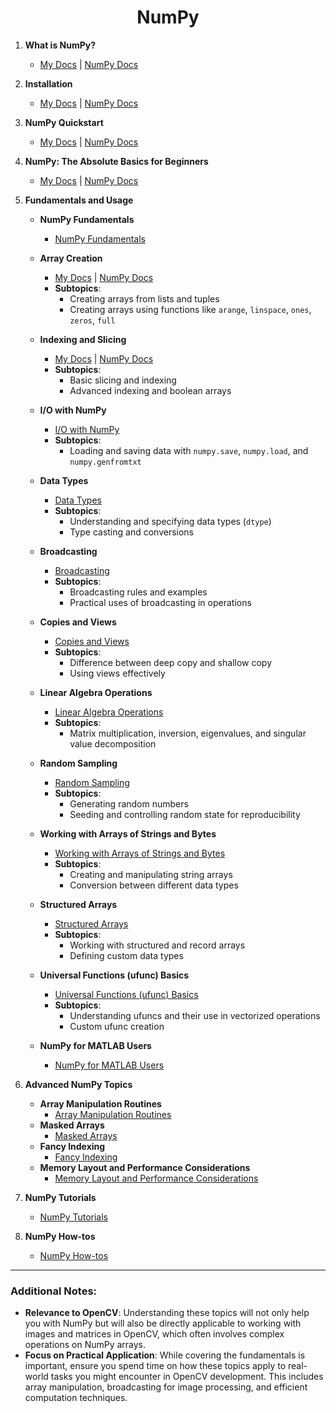 <!---<div align="center"><h1>NumPy</h1></div>

1. **What is NumPy?**
   - [My Docs](https://github.com/shyama7004/OpenCV-Personal-Documentation/blob/main/readme.md/What%20is%20NumPy%3F.md)  |  [NumPy Docs](https://numpy.org/doc/stable/user/whatisnumpy.html)

2. **Installation**
   - [My Docs](https://github.com/shyama7004/OpenCV-Personal-Documentation/blob/main/readme.md/Other%20Defs/Numpy_Installation.md)  |  [Numpy Docs](https://numpy.org/install/)

3. **NumPy Quickstart**
   - [My Docs](https://github.com/shyama7004/OpenCV-Personal-Documentation/blob/main/readme.md/NumPy%20fundamentals/NumPy%20quickstart.md)  |  [NumPy Docs](https://numpy.org/doc/stable/user/quickstart.html)

4. **NumPy: The Absolute Basics for Beginners**
   - [My Docs](https://github.com/shyama7004/OpenCV-Personal-Documentation/blob/main/readme.md/Numpy.md)  |  [NumPy Docs](https://numpy.org/doc/stable/user/absolute_beginners.html)

5. **Fundamentals and Usage**

   - **NumPy Fundamentals**
     - [NumPy Fundamentals](https://numpy.org/doc/stable/user/basics.html)

   - **Array Creation**
     - [My Docs](https://github.com/shyama7004/OpenCV-Personal-Documentation/blob/main/readme.md/NumPy%20fundamentals/Array%20creation.md)  |  [NumPy Docs](https://numpy.org/doc/stable/user/basics.creation.html)

   - **Indexing on ndarrays**
     - [My Docs](https://github.com/shyama7004/OpenCV-Personal-Documentation/blob/main/readme.md/Other%20Defs/Indexing%20on%20ndarrays.md)  |  [Numpy Docs](https://numpy.org/doc/stable/user/basics.indexing.html)

   - **I/O with NumPy**
     - [I/O with NumPy](https://numpy.org/doc/stable/user/basics.io.html)

   - **Data Types**
     - [Data Types](https://numpy.org/doc/stable/user/basics.types.html)

   - **Broadcasting**
     - [Broadcasting](https://numpy.org/doc/stable/user/basics.broadcasting.html)

   - **Copies and Views**
     - [Copies and Views](https://numpy.org/doc/stable/user/basics.copies.html)

   - **Working with Arrays of Strings and Bytes**
     - [Working with Arrays of Strings and Bytes](https://numpy.org/doc/stable/user/basics.rec.html)

   - **Structured Arrays**
     - [Structured Arrays](https://numpy.org/doc/stable/user/basics.rec.html)

   - **Universal Functions (ufunc) Basics**
     - [Universal Functions (ufunc) Basics](https://numpy.org/doc/stable/reference/ufuncs.html)

   - **NumPy for MATLAB Users**
     - [NumPy for MATLAB Users](https://numpy.org/doc/stable/user/numpy-for-matlab-users.html)

6. **NumPy Tutorials**
   - [NumPy Tutorials](https://numpy.org/doc/stable/user/tutorials_index.html)

7. **NumPy How-tos**
   - [NumPy How-tos](https://numpy.org/doc/stable/user/howtos_index.html)

You can visit these links for detailed information on each topic directly from the NumPy documentation.

Here's an updated and refined version of your list, with additional topics and a few adjustments to ensure it covers all essential areas for working with NumPy, especially in the context of contributing to OpenCV:

---
-->

<div align="center"><h1>NumPy</h1></div>

1. **What is NumPy?**
   - [My Docs](https://github.com/shyama7004/OpenCV-Personal-Documentation/blob/main/readme.md/What%20is%20NumPy%3F.md) | [NumPy Docs](https://numpy.org/doc/stable/user/whatisnumpy.html)

2. **Installation**
   - [My Docs](https://github.com/shyama7004/OpenCV-Personal-Documentation/blob/main/readme.md/Other%20Defs/Numpy_Installation.md) | [NumPy Docs](https://numpy.org/install/)

3. **NumPy Quickstart**
   - [My Docs](https://github.com/shyama7004/OpenCV-Personal-Documentation/blob/main/readme.md/NumPy%20fundamentals/NumPy%20quickstart.md) | [NumPy Docs](https://numpy.org/doc/stable/user/quickstart.html)

4. **NumPy: The Absolute Basics for Beginners**
   - [My Docs](https://github.com/shyama7004/OpenCV-Personal-Documentation/blob/main/readme.md/Numpy.md) | [NumPy Docs](https://numpy.org/doc/stable/user/absolute_beginners.html)

5. **Fundamentals and Usage**

   - **NumPy Fundamentals**
     - [NumPy Fundamentals](https://numpy.org/doc/stable/user/basics.html)

   - **Array Creation**
     - [My Docs](https://github.com/shyama7004/OpenCV-Personal-Documentation/blob/main/readme.md/NumPy%20fundamentals/Array%20creation.md) | [NumPy Docs](https://numpy.org/doc/stable/user/basics.creation.html)
     - **Subtopics**: 
       - Creating arrays from lists and tuples
       - Creating arrays using functions like `arange`, `linspace`, `ones`, `zeros`, `full`

   - **Indexing and Slicing**
     - [My Docs](https://github.com/shyama7004/OpenCV-Personal-Documentation/blob/main/readme.md/Other%20Defs/Indexing%20on%20ndarrays.md) | [NumPy Docs](https://numpy.org/doc/stable/user/basics.indexing.html)
     - **Subtopics**: 
       - Basic slicing and indexing
       - Advanced indexing and boolean arrays

   - **I/O with NumPy**
     - [I/O with NumPy](https://numpy.org/doc/stable/user/basics.io.html)
     - **Subtopics**: 
       - Loading and saving data with `numpy.save`, `numpy.load`, and `numpy.genfromtxt`

   - **Data Types**
     - [Data Types](https://numpy.org/doc/stable/user/basics.types.html)
     - **Subtopics**: 
       - Understanding and specifying data types (`dtype`)
       - Type casting and conversions

   - **Broadcasting**
     - [Broadcasting](https://numpy.org/doc/stable/user/basics.broadcasting.html)
     - **Subtopics**: 
       - Broadcasting rules and examples
       - Practical uses of broadcasting in operations

   - **Copies and Views**
     - [Copies and Views](https://numpy.org/doc/stable/user/basics.copies.html)
     - **Subtopics**: 
       - Difference between deep copy and shallow copy
       - Using views effectively

   - **Linear Algebra Operations**
     - [Linear Algebra Operations](https://numpy.org/doc/stable/reference/routines.linalg.html)
     - **Subtopics**: 
       - Matrix multiplication, inversion, eigenvalues, and singular value decomposition

   - **Random Sampling**
     - [Random Sampling](https://numpy.org/doc/stable/reference/random/index.html)
     - **Subtopics**: 
       - Generating random numbers
       - Seeding and controlling random state for reproducibility

   - **Working with Arrays of Strings and Bytes**
     - [Working with Arrays of Strings and Bytes](https://numpy.org/doc/stable/user/basics.rec.html)
     - **Subtopics**: 
       - Creating and manipulating string arrays
       - Conversion between different data types

   - **Structured Arrays**
     - [Structured Arrays](https://numpy.org/doc/stable/user/basics.rec.html)
     - **Subtopics**: 
       - Working with structured and record arrays
       - Defining custom data types

   - **Universal Functions (ufunc) Basics**
     - [Universal Functions (ufunc) Basics](https://numpy.org/doc/stable/reference/ufuncs.html)
     - **Subtopics**: 
       - Understanding ufuncs and their use in vectorized operations
       - Custom ufunc creation

   - **NumPy for MATLAB Users**
     - [NumPy for MATLAB Users](https://numpy.org/doc/stable/user/numpy-for-matlab-users.html)

6. **Advanced NumPy Topics**
   - **Array Manipulation Routines**
     - [Array Manipulation Routines](https://numpy.org/doc/stable/reference/routines.array-manipulation.html)
   - **Masked Arrays**
     - [Masked Arrays](https://numpy.org/doc/stable/reference/maskedarray.html)
   - **Fancy Indexing**
     - [Fancy Indexing](https://numpy.org/doc/stable/user/basics.indexing.html#boolean-or-mask-index-arrays)
   - **Memory Layout and Performance Considerations**
     - [Memory Layout and Performance Considerations](https://numpy.org/doc/stable/reference/arrays.ndarray.html#internal-memory-layout)

7. **NumPy Tutorials**
   - [NumPy Tutorials](https://numpy.org/doc/stable/user/tutorials_index.html)

8. **NumPy How-tos**
   - [NumPy How-tos](https://numpy.org/doc/stable/user/howtos_index.html)

---

### Additional Notes:

- **Relevance to OpenCV**: Understanding these topics will not only help you with NumPy but will also be directly applicable to working with images and matrices in OpenCV, which often involves complex operations on NumPy arrays.
- **Focus on Practical Application**: While covering the fundamentals is important, ensure you spend time on how these topics apply to real-world tasks you might encounter in OpenCV development. This includes array manipulation, broadcasting for image processing, and efficient computation techniques.
